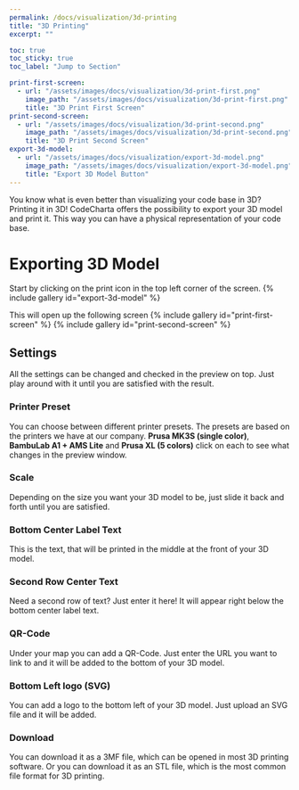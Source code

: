 ```yaml
---
permalink: /docs/visualization/3d-printing
title: "3D Printing"
excerpt: ""

toc: true
toc_sticky: true
toc_label: "Jump to Section"

print-first-screen:
  - url: "/assets/images/docs/visualization/3d-print-first.png"
    image_path: "/assets/images/docs/visualization/3d-print-first.png"
    title: "3D Print First Screen"
print-second-screen:
  - url: "/assets/images/docs/visualization/3d-print-second.png"
    image_path: "/assets/images/docs/visualization/3d-print-second.png"
    title: "3D Print Second Screen"
export-3d-model:
  - url: "/assets/images/docs/visualization/export-3d-model.png"
    image_path: "/assets/images/docs/visualization/export-3d-model.png"
    title: "Export 3D Model Button"
---
```


You know what is even better than visualizing your code base in 3D? Printing it in 3D!
CodeCharta offers the possibility to export your 3D model and print it.
This way you can have a physical representation of your code base.

# Exporting 3D Model

Start by clicking on the print icon in the top left corner of the screen.
{% include gallery id="export-3d-model" %}

This will open up the following screen
{% include gallery id="print-first-screen" %}
{% include gallery id="print-second-screen" %}

## Settings

All the settings can be changed and checked in the preview on top. Just play around with it until you are satisfied with the result.

### Printer Preset

You can choose between different printer presets. The presets are based on the printers we have at our company.
**Prusa MK3S (single color)**, **BambuLab A1 + AMS Lite** and **Prusa XL (5 colors)** click on each to see what changes in the preview window.

### Scale

Depending on the size you want your 3D model to be, just slide it back and forth until you are satisfied.

### Bottom Center Label Text

This is the text, that will be printed in the middle at the front of your 3D model.

### Second Row Center Text

Need a second row of text? Just enter it here! It will appear right below the bottom center label text.

### QR-Code

Under your map you can add a QR-Code. Just enter the URL you want to link to and it will be added to the bottom of your 3D model.

### Bottom Left logo (SVG)

You can add a logo to the bottom left of your 3D model. Just upload an SVG file and it will be added.

### Download

You can download it as a 3MF file, which can be opened in most 3D printing software. Or you can download it as an STL file, which is the most common file format for 3D printing.
